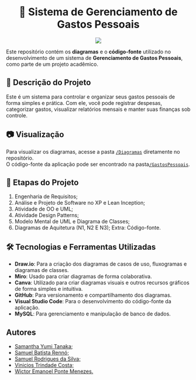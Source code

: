<h1 align="center"> 💸 Sistema de Gerenciamento de Gastos Pessoais</h1>

<p align="center"><img src="http://img.shields.io/static/v1?label=STATUS&message=EM%20DESENVOLVIMENTO&color=GREEN&style=for-the-badge"/></p>

Este repositório contém os **diagramas** e o **código-fonte** utilizado no desenvolvimento de um sistema de **Gerenciamento de Gastos Pessoais**, como parte de um projeto acadêmico.

## 📌 Descrição do Projeto
Este é um sistema para controlar e organizar seus gastos pessoais de forma simples e prática. Com ele, você pode registrar despesas, categorizar gastos, visualizar relatórios mensais e manter suas finanças sob controle.

## 📷 Visualização
Para visualizar os diagramas, acesse a pasta [`/Diagramas`](./Diagramas) diretamente no repositório.  
O código-fonte da aplicação pode ser encontrado na pasta[`/GastosPessoais`](./GastosPessoais).

## 📅 Etapas do Projeto
1. Engenharia de Requisitos;
2. Análise e Projeto de Software no XP e Lean Inception;
3. Atividade de OO e UML;
4. Atividade Design Patterns;
5. Modelo Mental de UML e Diagrama de Classes;
6. Diagramas de Aquitetura (N1, N2 E N3);
   Extra: Código-fonte.

## 🛠 Tecnologias e Ferramentas Utilizadas
- **Draw.io**: Para a criação dos diagramas de casos de uso, fluxogramas e diagramas de classes.
- **Miro**: Usado para criar diagramas de forma colaborativa.
- **Canva**: Utilizado para criar diagramas visuais e outros recursos gráficos de forma simples e intuitiva.
- **GitHub**: Para versionamento e compartilhamento dos diagramas.
- **Visual Studio Code**: Para o desenvolvimento do código-fonte da aplicação.
- **MySQL**: Para gerenciamento e manipulação de banco de dados.

## Autores
<ul>
  <li><a href="https://github.com/ySamantha">Samantha Yumi Tanaka;</a></li>
  <li><a href="https://github.com/SamuelBati">Samuel Batista Rennó;</a></li>
  <li><a href="https://github.com/Samuelblew">Samuel Rodrigues da Silva;</a></li>
  <li><a href="https://github.com/Vinhicious">Vinicios Trindade Costa;</a></li>
  <li><a href="https://github.com/we-learner">Wictor Emanoel Ponte Menezes.</a></li>
</ul>
